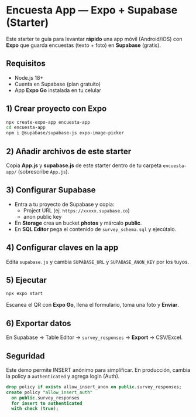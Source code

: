 
# Encuesta App — Expo + Supabase (Starter)

Este starter te guía para levantar **rápido** una app móvil (Android/iOS) con **Expo** que guarda encuestas (texto + foto) en **Supabase** (gratis).

## Requisitos
- Node.js 18+
- Cuenta en Supabase (plan gratuito)
- App **Expo Go** instalada en tu celular

## 1) Crear proyecto con Expo
```bash
npx create-expo-app encuesta-app
cd encuesta-app
npm i @supabase/supabase-js expo-image-picker
```

## 2) Añadir archivos de este starter
Copia **App.js** y **supabase.js** de este starter dentro de tu carpeta `encuesta-app/` (sobrescribe `App.js`).

## 3) Configurar Supabase
- Entra a tu proyecto de Supabase y copia:
  - Project URL (ej. `https://xxxxx.supabase.co`)
  - anon public key
- En **Storage** crea un bucket **photos** y márcalo **public**.
- En **SQL Editor** pega el contenido de `survey_schema.sql` y ejecútalo.

## 4) Configurar claves en la app
Edita `supabase.js` y cambia `SUPABASE_URL` y `SUPABASE_ANON_KEY` por los tuyos.

## 5) Ejecutar
```bash
npx expo start
```
Escanea el QR con **Expo Go**, llena el formulario, toma una foto y **Enviar**.

## 6) Exportar datos
En Supabase → Table Editor → `survey_responses` → **Export** → CSV/Excel.

## Seguridad
Este demo permite INSERT anónimo para simplificar. En producción, cambia la policy a `authenticated` y agrega login (Auth).
```sql
drop policy if exists allow_insert_anon on public.survey_responses;
create policy "allow_insert_auth"
  on public.survey_responses
  for insert to authenticated
  with check (true);
```
